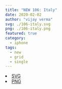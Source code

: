 ```yaml
---
title: "NEW 106: Italy"
date: 2020-02-02
author: "vijay verma"
svg: ./106-italy.svg
png: ./106-italy.png
featured: true
category:
  - iphone
tags:
  - new
  - grid
  - single
---
```

<li><a href="./106-italy.svg" download className="btn-svg">SVG</a></li>
<li><a href="/106-italy.png" download className="btn-png">PNG</a></li>

